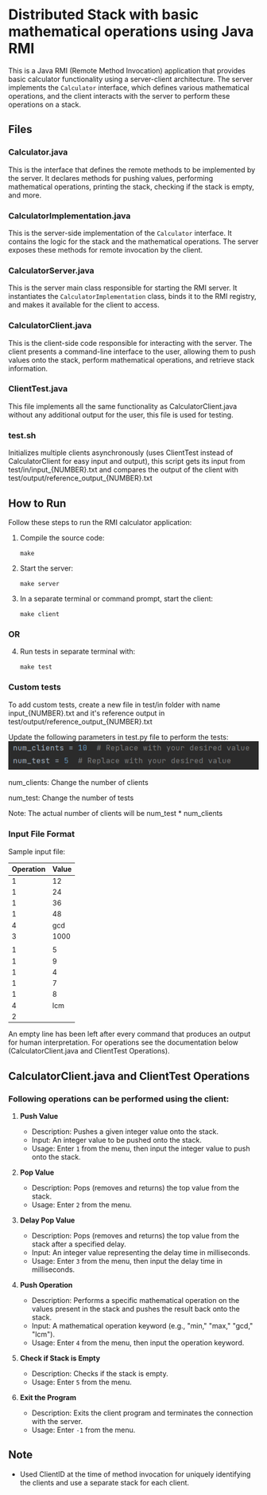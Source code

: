 # Distributed Stack with basic mathematical operations using Java RMI 

This is a Java RMI (Remote Method Invocation) application that provides basic calculator functionality using a server-client architecture. The server implements the `Calculator` interface, which defines various mathematical operations, and the client interacts with the server to perform these operations on a stack.

## Files


### Calculator.java

This is the interface that defines the remote methods to be implemented by the server. It declares methods for pushing values, performing mathematical operations, printing the stack, checking if the stack is empty, and more.

### CalculatorImplementation.java

This is the server-side implementation of the `Calculator` interface. It contains the logic for the stack and the mathematical operations. The server exposes these methods for remote invocation by the client.

### CalculatorServer.java

This is the server main class responsible for starting the RMI server. It instantiates the `CalculatorImplementation` class, binds it to the RMI registry, and makes it available for the client to access.

### CalculatorClient.java

This is the client-side code responsible for interacting with the server. The client presents a command-line interface to the user, allowing them to push values onto the stack, perform mathematical operations, and retrieve stack information.

### ClientTest.java

This file implements all the same functionality as CalculatorClient.java without any additional output for the user, this file is used for testing. 

### test.sh

Initializes multiple clients asynchronously (uses ClientTest instead of CalculatorClient for easy input and output), this script gets its input from test/in/input_{NUMBER}.txt and compares the output of the client with test/output/reference_output_{NUMBER}.txt

## How to Run

Follow these steps to run the RMI calculator application:

1. Compile the source code:
   ```
   make
   ```

2. Start the server:
   ```
   make server
   ```

3. In a separate terminal or command prompt, start the client:
   ```
   make client
   ```
### OR

4. Run tests in separate terminal with:
   ```
   make test
   ```
### Custom tests
   To add custom tests, create a new file in test/in folder with name input_{NUMBER}.txt and it's reference output in test/output/reference_output_{NUMBER}.txt

   Update the following parameters in test.py file to perform the tests:
![img.png](img/img1.png)
   
   num_clients: Change the number of clients
   
   num_test: Change the number of tests

   Note: The actual number of clients will be num_test * num_clients

### Input File Format
Sample input file:

| Operation | Value |
|-----------|-------|
| 1         | 12    |
| 1         | 24    |
| 1         | 36    |
| 1         | 48    |
| 4         | gcd   |
| 3         | 1000  |
|           |       |
| 1         | 5     |
| 1         | 9     |
| 1         | 4     |
| 1         | 7     |
| 1         | 8     |
| 4         | lcm   |
| 2         |       |

   An empty line has been left after every command that produces an output for human interpretation. For operations see the documentation below (CalculatorClient.java and ClientTest Operations).

## CalculatorClient.java and ClientTest Operations

### Following operations can be performed using the client: 

1. **Push Value**
    - Description: Pushes a given integer value onto the stack.
    - Input: An integer value to be pushed onto the stack.
    - Usage: Enter `1` from the menu, then input the integer value to push onto the stack.

2. **Pop Value**
    - Description: Pops (removes and returns) the top value from the stack.
    - Usage: Enter `2` from the menu.

3. **Delay Pop Value**
    - Description: Pops (removes and returns) the top value from the stack after a specified delay.
    - Input: An integer value representing the delay time in milliseconds.
    - Usage: Enter `3` from the menu, then input the delay time in milliseconds.

4. **Push Operation**
    - Description: Performs a specific mathematical operation on the values present in the stack and pushes the result back onto the stack.
    - Input: A mathematical operation keyword (e.g., "min," "max," "gcd," "lcm").
    - Usage: Enter `4` from the menu, then input the operation keyword.

5. **Check if Stack is Empty**
    - Description: Checks if the stack is empty.
    - Usage: Enter `5` from the menu.

6. **Exit the Program**
    - Description: Exits the client program and terminates the connection with the server.
    - Usage: Enter `-1` from the menu.

## Note

- Used ClientID at the time of method invocation for uniquely identifying the clients and use a separate stack for each client. 

